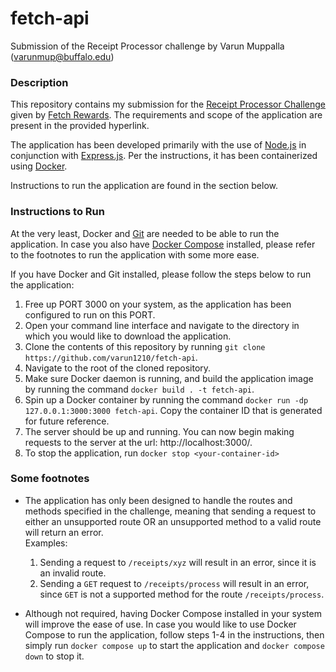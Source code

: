 # fetch-api
Submission of the Receipt Processor challenge by Varun Muppalla (varunmup@buffalo.edu)







### Description

This repository contains my submission for the [Receipt Processor Challenge](https://github.com/fetch-rewards/receipt-processor-challenge) given by [Fetch Rewards](https://fetch.com/). The requirements and scope of the application are present in the provided hyperlink.

The application has been developed primarily with the use of [Node.js](https://nodejs.org/en) in conjunction with [Express.js](https://expressjs.com/). Per the instructions, it has been containerized using [Docker](https://www.docker.com/). 

Instructions to run the application are found in the section below.







### Instructions to Run

At the very least, Docker and [Git](https://git-scm.com/) are needed to be able to run the application. In case you also have [Docker Compose](https://docs.docker.com/compose/) installed, please refer to the footnotes to run the application with some more ease.

If you have Docker and Git installed, please follow the steps below to run the application:

  1. Free up PORT 3000 on your system, as the application has been configured to run on this PORT.
  2. Open your command line interface and navigate to the directory in which you would like to download the application.
  3. Clone the contents of this repository by running `git clone https://github.com/varun1210/fetch-api`.
  4. Navigate to the root of the cloned repository.
  5. Make sure Docker daemon is running, and build the application image by running the command `docker build . -t fetch-api`.
  6. Spin up a Docker container by running the command `docker run -dp 127.0.0.1:3000:3000 fetch-api`. Copy the container ID that is generated for future reference.
  7. The server should be up and running. You can now begin making requests to the server at the url: http://localhost:3000/.
  8. To stop the application, run `docker stop <your-container-id>`







### Some footnotes

- The application has only been designed to handle the routes and methods specified in the challenge, meaning that sending a request to either an unsupported route OR an unsupported method to a valid route will return an error.  
Examples: 
  1. Sending a request to `/receipts/xyz` will result in an error, since it is an invalid route.
  2. Sending a `GET` request to `/receipts/process` will result in an error, since `GET` is not a supported method for the route `/receipts/process`.

- Although not required, having Docker Compose installed in your system will improve the ease of use. In case you would like to use Docker Compose to run the application, follow steps 1-4 in the instructions, then simply run `docker compose up` to start the application and `docker compose down` to stop it.





